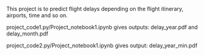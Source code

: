 This project is to predict flight delays depending on the flight itinerary, airports, time and so on. 

project_code1.py/Project_notebook1.ipynb gives outputs: delay_year.pdf and delay_month.pdf

project_code2.py/Project_notebook1.ipynb gives output: delay_year_min.pdf
